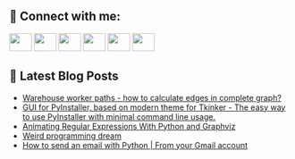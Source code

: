 ## 🔎 Connect with me:
[<img height="32" width="40" src="https://cdn.jsdelivr.net/npm/simple-icons@v5/icons/telegram.svg" />](https://t.me/bullbesh)
[<img height="32" width="40" src="https://cdn.jsdelivr.net/npm/simple-icons@v5/icons/vk.svg" />](https://vk.com/bullbesh)
[<img height="32" width="40" src="https://cdn.jsdelivr.net/npm/simple-icons@v5/icons/twitter.svg" />](https://twitter.com/bullbesh1)
[<img height="32" width="40" src="https://cdn.jsdelivr.net/npm/simple-icons@v5/icons/instagram.svg" />](https://www.instagram.com/bullbesh)
[<img height="32" width="40" src="https://cdn.jsdelivr.net/npm/simple-icons@v5/icons/reddit.svg" />](https://www.reddit.com/user/bullbesh)
[<img height="32" width="40" src="https://cdn.jsdelivr.net/npm/simple-icons@v5/icons/youtube.svg" />](https://www.youtube.com/channel/UCtfjRs6uzgq5mfm8S06WTcg)

## 📕 Latest Blog Posts
<!-- BLOG-POST-LIST:START -->
- [Warehouse worker paths - how to calculate edges in complete graph?](https://www.reddit.com/r/Python/comments/urhwyz/warehouse_worker_paths_how_to_calculate_edges_in/)
- [GUI for PyInstaller, based on modern theme for Tkinker - The easy way to use PyInstaller with minimal command line usage.](https://www.reddit.com/r/Python/comments/urho9t/gui_for_pyinstaller_based_on_modern_theme_for/)
- [Animating Regular Expressions With Python and Graphviz](https://www.reddit.com/r/Python/comments/urhczd/animating_regular_expressions_with_python_and/)
- [Weird programming dream](https://www.reddit.com/r/Python/comments/urgguo/weird_programming_dream/)
- [How to send an email with Python | From your Gmail account](https://www.reddit.com/r/Python/comments/urfvn1/how_to_send_an_email_with_python_from_your_gmail/)
<!-- BLOG-POST-LIST:END -->
